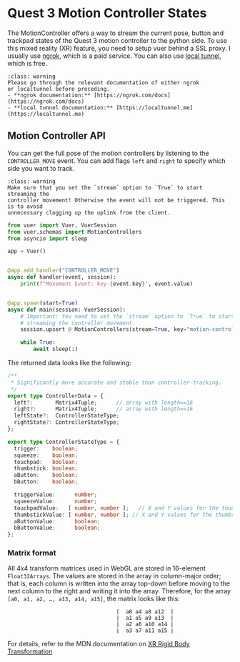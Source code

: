 
# Quest 3 Motion Controller States

The MotionController offers a way to stream the current pose,
button and trackpad states of the Quest 3 motion controller to
the python side.  To use this mixed reality (XR) feature, you
need to setup vuer behind a SSL proxy. I usually use
[ngrok](https://ngrok.com/), which is a paid service. You can also
use [local tunnel](https://localtunnel.me/), which is free.

```{admonition} Warning
:class: warning
Please go through the relevant documentation of either ngrok
or localtunnel before preceding.
- **ngrok documentation:** [https://ngrok.com/docs](https://ngrok.com/docs)
- **local tunnel documentation:** [https://localtunnel.me](https://localtunnel.me)
```

## Motion Controller API

You can get the full pose of the motion controllers by listening to the `CONTROLLER_MOVE` event.
You can add flags `left` and `right` to specify which side you want to track.


```{admonition} Warning
:class: warning
Make sure that you set the `stream` option to `True` to start streaming the 
controller movement! Otherwise the event will not be triggered. This is to avoid
unnecessary clogging up the uplink from the client.
```

```python
from vuer import Vuer, VuerSession
from vuer.schemas import MotionControllers
from asyncio import sleep

app = Vuer()


@app.add_handler("CONTROLLER_MOVE")
async def handler(event, session):
    print(f"Movement Event: key-{event.key}", event.value)


@app.spawn(start=True)
async def main(session: VuerSession):
    # Important: You need to set the `stream` option to `True` to start
    # streaming the controller movement.
    session.upsert @ MotionControllers(stream=True, key="motion-controller")

    while True:
        await sleep(1)
```


The returned data looks like the following:

```typescript
/**
 * Significantly more accurate and stable than controller-tracking.
 */
export type ControllerData = {
  left?:       Matrix4Tuple;      // array with length==16
  right?:      Matrix4Tuple;      // array with length==16
  leftState?:  ControllerStateType;
  rightState?: ControllerStateType;
};

export type ControllerStateType = {
  trigger:    boolean;
  squeeze:    boolean;
  touchpad:   boolean;
  thumbstick: boolean;
  aButton:    boolean;
  bButton:    boolean;

  triggerValue:      number;
  squeezeValue:      number;
  touchpadValue:   [ number, number ];   // X and Y values for the touchpad
  thumbstickValue: [ number, number ]; // X and Y values for the thumbstick
  aButtonValue:      boolean;
  bButtonValue:      boolean;
};
```

### Matrix format

All 4x4 transform matrices used in WebGL are stored in 16-element `Float32Arrays`.
The values are stored in the array in column-major order; that is, each column is
written into the array top-down before moving to the next column to the right and
writing it into the array. Therefore, for the array `[a0, a1, a2, …, a13, a14, a15]`, 
the matrix looks like this:

```
                                  ⌈  a0 a4 a8 a12  ⌉
                                  |  a1 a5 a9 a13  |
                                  |  a2 a6 a10 a14 |
                                  ⌊  a3 a7 a11 a15 ⌋
```

For details, refer to the MDN documentation on [XR Rigid Body Transformation](https://developer.mozilla.org/en-US/docs/Web/API/XRRigidTransform/matrix)

